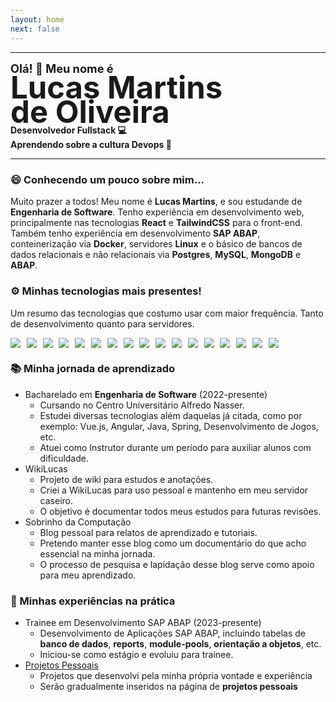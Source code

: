 ```yaml
---
layout: home
next: false
---
```


---
<span style="font-size: 1.3em; font-weight: bold"> Olá! :wave: Meu nome é </span> <br>
<span style="font-size: 3.5em; font-weight: bold;line-height: .8em;"> 
Lucas Martins <br> 
de Oliveira 
</span> <br>
<span style="font-weight: bold;"> Desenvolvedor Fullstack :computer: </span> <br>
<span style="font-weight: bold;"> Aprendendo sobre a cultura Devops :wrench: </span>
___

### :smile: Conhecendo um pouco sobre mim...

Muito prazer a todos! Meu nome é **Lucas Martins**, e sou estudande de **Engenharia de Software**. Tenho experiência em desenvolvimento web, principalmente nas tecnologias **React** e **TailwindCSS** para o front-end. Também tenho experiência em desenvolvimento **SAP ABAP**, conteinerização via **Docker**, servidores **Linux** e o básico de bancos de dados relacionais e não relacionais via **Postgres**, **MySQL**, **MongoDB** e **ABAP**.

### :gear: Minhas tecnologias mais presentes!

Um resumo das tecnologias que costumo usar com maior frequência. Tanto de desenvolvimento quanto para servidores.

<div style="display: flex; flex-wrap: wrap; gap: .7em; margin-top: .7em;">
<img src="https://img.shields.io/badge/JavaScript-F7DF1E?style=for-the-badge&logo=JavaScript&logoColor=white" />
<img src="https://img.shields.io/badge/TypeScript-007ACC?style=for-the-badge&logo=typescript&logoColor=white" />
<img src="https://img.shields.io/badge/Node.js-43853D?style=for-the-badge&logo=node.js&logoColor=white" />
<img src="https://img.shields.io/badge/React-20232A?style=for-the-badge&logo=react&logoColor=61DAFB" />
<img src="https://img.shields.io/badge/Tailwind_CSS-38B2AC?style=for-the-badge&logo=tailwind-css&logoColor=white" />
<img src="https://img.shields.io/badge/Python-3776AB?style=for-the-badge&logo=python&logoColor=white" />
<img src="https://img.shields.io/badge/Django-092E20?style=for-the-badge&logo=django&logoColor=white" />
<img src="https://img.shields.io/badge/SAP-0FAAFF?style=for-the-badge&logo=sap&logoColor=white" />
<img src="https://img.shields.io/badge/docker-%230db7ed.svg?style=for-the-badge&logo=docker&logoColor=white" />
<img src="https://img.shields.io/badge/Linux-FCC624?style=for-the-badge&logo=linux&logoColor=black" />
<img src="https://img.shields.io/badge/GIT-E44C30?style=for-the-badge&logo=git&logoColor=white" />
<img src="https://img.shields.io/badge/GitHub-100000?style=for-the-badge&logo=github&logoColor=white" />
<img src="https://img.shields.io/badge/GNU%20Bash-4EAA25?style=for-the-badge&logo=GNU%20Bash&logoColor=white" />
<img src="https://img.shields.io/badge/Shell_Script-121011?style=for-the-badge&logo=gnu-bash&logoColor=white" />
<img src="https://img.shields.io/badge/PostgreSQL-316192?style=for-the-badge&logo=postgresql&logoColor=white" />
<img src="https://img.shields.io/badge/MySQL-00000F?style=for-the-badge&logo=mysql&logoColor=white" />
<img src="https://img.shields.io/badge/MongoDB-4EA94B?style=for-the-badge&logo=mongodb&logoColor=white" />
</div>

### :books: Minha jornada de aprendizado
- Bacharelado em **Engenharia de Software** (2022-presente)
    - Cursando no Centro Universitário Alfredo Nasser.
    - Estudei diversas tecnologias além daquelas já citada, como por exemplo: Vue.js, Angular, Java, Spring, Desenvolvimento de Jogos, etc.
    - Atuei como Instrutor durante um período para auxiliar alunos com dificuldade.
- WikiLucas
    - Projeto de wiki para estudos e anotações.
    - Criei a WikiLucas para uso pessoal e mantenho em meu servidor caseiro.
    - O objetivo é documentar todos meus estudos para futuras revisões.
- Sobrinho da Computação
    - Blog pessoal para relatos de aprendizado e tutoriais.
    - Pretendo manter esse blog como um documentário do que acho essencial na minha jornada.
    - O processo de pesquisa e lapidação desse blog serve como apoio para meu aprendizado.

### :seedling: Minhas experiências na prática
- Trainee em Desenvolvimento SAP ABAP (2023-presente)
    - Desenvolvimento de Aplicações SAP ABAP, incluindo tabelas de **banco de dados**, **reports**, **module-pools**, **orientação a objetos**, etc.
    - Iniciou-se como estágio e evoluiu para trainee.
- [Projetos Pessoais](/pages/projetos)
    - Projetos que desenvolvi pela minha própria vontade e experiência
    - Serão gradualmente inseridos na página de **projetos pessoais**